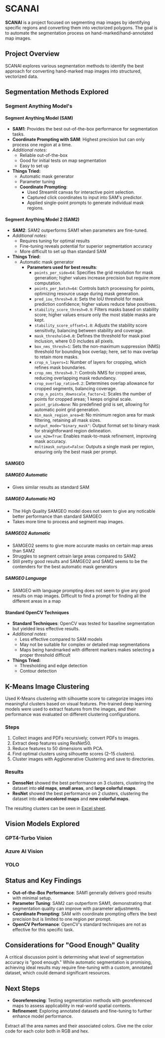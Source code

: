 # SCANAI

**SCANAI** is a project focused on segmenting map images by identifying specific regions and converting them into vectorized polygons. The goal is to automate the segmentation process on hand-marked/hand-annotated map images.

## Project Overview
SCANAI explores various segmentation methods to identify the best approach for converting hand-marked map images into structured, vectorized data.

## Segmentation Methods Explored

### Segment Anything Model's

#### Segment Anything Model (SAM)

- **SAM1**: Provides the best out-of-the-box performance for segmentation tasks.
- **Coordinate Prompting with SAM**: Highest precision but can only process one region at a time.
- *Additional notes:*
    - Reliable out-of-the-box
    - Good for initial tests on map segmentation
    - Easy to set up
- **Things Tried:**
    - Automatic mask generator
    - Parameter tuning
    - **Coordinate Prompting**:
        - Used Streamlit canvas for interactive point selection.
        - Captured click coordinates to input into SAM's predictor.
        - Applied single-point prompts to generate individual mask regions.

#### Segment Anything Model 2 (SAM2)

- **SAM2**: SAM2 outperforms SAM1 when parameters are fine-tuned.
- *Additional notes:*
    - Requires tuning for optimal results
    - Fine-tuning reveals potential for superior segmentation accuracy
    - More difficult to set up than standard SAM
- **Things Tried:**
    - Automatic mask generator
        - **Parameters used for best results**:
            - `points_per_side=64`: Specifies the grid resolution for mask generation; higher values increase precision but require more computation.
            - `points_per_batch=64`: Controls batch processing for points, optimizing resource usage during mask generation.
            - `pred_iou_thresh=0.8`: Sets the IoU threshold for mask prediction confidence; higher values reduce false positives.
            - `stability_score_thresh=0.9`: Filters masks based on stability score; higher values ensure only the most stable masks are kept.
            - `stability_score_offset=1.0`: Adjusts the stability score sensitivity, balancing between stability and coverage.
            - `mask_threshold=0.0`: Defines the threshold for mask pixel inclusion, where 0.0 includes all pixels.
            - `box_nms_thresh=1`: Sets the non-maximum suppression (NMS) threshold for bounding box overlap; here, set to max overlap to retain more masks.
            - `crop_n_layers=1`: Number of layers for cropping, which refines mask boundaries.
            - `crop_nms_thresh=0.7`: Controls NMS for cropped areas, reducing overlapping mask redundancy.
            - `crop_overlap_ratio=0.2`: Determines overlap allowance for cropped segments, balancing coverage.
            - `crop_n_points_downscale_factor=1`: Scales the number of points for cropped areas; 1 keeps original scale.
            - `point_grids=None`: No predefined grid is set, allowing for automatic point grid generation.
            - `min_mask_region_area=0`: No minimum region area for mask filtering, retaining all mask sizes.
            - `output_mode="binary_mask"`: Output format set to binary mask for straightforward region delineation.
            - `use_m2m=True`: Enables mask-to-mask refinement, improving mask accuracy.
            - `multimask_output=False`: Outputs a single mask per region, ensuring only the best mask per prompt.

#### SAMGEO

##### SAMGEO Automatic
- Gives similar results as standard SAM

##### SAMGEO Automatic HQ
- The High Quality SAMGEO model does not seem to give any noticable better performance than standard SAMGEO
- Takes more time to process and segment map images. 

##### SAMGEO2 Automatic
- SAMGEO2 seems to give more accurate masks on certain map areas than SAM2
- Struggles to segment cetrain large areas compared to SAM2
- Still pretty good results and SAMGEO2 and SAM2 seems to be the contenders for the best automatic mask generators

##### SAMGEO Language
- SAMGEO with language prompting does not seem to give any good results on map images. Difficult to find a prompt for finding all the different areas in a map



#### Standard OpenCV Techniques

- **Standard Techniques**: OpenCV was tested for baseline segmentation but yielded less effective results.
- *Additional notes:*
    - Less effective compared to SAM models
    - May not be suitable for complex or detailed map segmentations
    - Maps being handmarked with different markers makes selecting a proper threshold difficult
- **Things Tried:**
    - Thresholding and edge detection
    - Contour detection


## K-Means Image Clustering

Used K-Means clustering with silhouette score to categorize images into meaningful clusters based on visual features. Pre-trained deep learning models were used to extract features from the images, and their performance was evaluated on different clustering configurations.

### Steps
1. Collect images and PDFs recursively; convert PDFs to images.
2. Extract deep features using ResNet50.
3. Reduce features to 50 dimensions with PCA.
4. Find optimal clusters using silhouette scores (2–15 clusters).
5. Cluster images with Agglomerative Clustering and save to directories.

### Results
- **DenseNet** showed the best performance on 3 clusters, clustering the dataset into **old maps**, **small areas**, and **large colorful maps**.
- **ResNet** showed the best performance on 2 clusters, clustering the dataset into **old uncolored maps** and **new colorful maps**.

The resulting clusters can be seen in [Excel sheet](https://docs.google.com/spreadsheets/d/1tYTSKLr1oZa4xqcuU85iRogTT5oW9OQQVPY2q-Be3T8/edit?gid=1974503951#gid=1974503951).

## Vision Models Explored


### GPT4-Turbo Vision



### Azure AI Vision



### YOLO


## Status and Key Findings

- **Out-of-the-Box Performance**: SAM1 generally delivers good results with minimal setup.
- **Parameter Tuning**: SAM2 can outperform SAM1, demonstrating that segmentation quality can improve with parameter adjustments.
- **Coordinate Prompting**: SAM with coordinate prompting offers the best precision but is limited to one region per prompt.
- **OpenCV Performance**: OpenCV's standard techniques are not as effective for this specific task.

## Considerations for "Good Enough" Quality

A critical discussion point is determining what level of segmentation accuracy is "good enough." While automatic segmentation is promising, achieving ideal results may require fine-tuning with a custom, annotated dataset, which could demand significant resources.

## Next Steps

- **Georeferencing**: Testing segmentation methods with georeferenced maps to assess applicability in real-world spatial contexts.
- **Refinement**: Exploring annotated datasets and fine-tuning to further enhance model performance.

Extract all the area names and their associated colors. Give me the color code for each color both in RGB and hex.